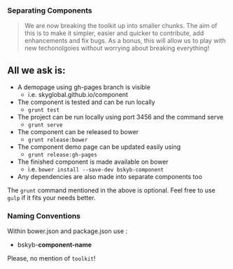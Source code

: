 ### Separating Components

> We are now breaking the toolkit up into smaller chunks.
> The aim of this is to make it simpler, easier and quicker to contribute, add enhancements and fix bugs.
> As a bonus, this will allow us to play with new techonolgoies without worrying about breaking everything!

## All we ask is:

* A demopage using gh-pages branch is visible 
   * i.e. skyglobal.github.io/component
* The component is tested and can be run locally 
   * `grunt test`
* The project can be run locally using port 3456 and the command serve 
   * `grunt serve`
* The component can be released to bower  
   * `grunt release:bower` 
* The component demo page can be updated easily using 
   * `grunt release:gh-pages` 
* The finished component is made available on bower 
   * i.e. `bower install --save-dev bskyb-component`
* Any dependencies are also made into separate components too

The `grunt` command mentioned in the above is optional.   Feel free to use `gulp` if it fits your needs better.

### Naming Conventions

Within bower.json and package.json use :
 * bskyb-**component-name**

Please, no mention of `toolkit`!
